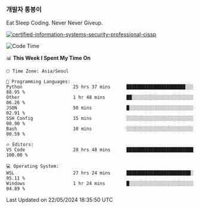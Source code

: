 ### 개발자 통붕이
Eat Sleep Coding.
Never Never Giveup.

[![certified-information-systems-security-professional-cissp](https://user-images.githubusercontent.com/44606727/157613689-acd84ec6-5f8f-4e79-89d9-a8d51f033634.png)](https://www.credly.com/badges/f394a010-85a0-450b-9136-8043af01d71c/public_url)

<!--START_SECTION:waka-->
![Code Time](http://img.shields.io/badge/Code%20Time-2%2C952%20hrs%2044%20mins-blue)

📊 **This Week I Spent My Time On** 

```text
🕑︎ Time Zone: Asia/Seoul

💬 Programming Languages: 
Python                   25 hrs 37 mins      ██████████████████████░░░   88.95 % 
Other                    1 hr 48 mins        ██░░░░░░░░░░░░░░░░░░░░░░░   06.26 % 
JSON                     50 mins             █░░░░░░░░░░░░░░░░░░░░░░░░   02.91 % 
SSH Config               15 mins             ░░░░░░░░░░░░░░░░░░░░░░░░░   00.90 % 
Bash                     10 mins             ░░░░░░░░░░░░░░░░░░░░░░░░░   00.59 % 

🔥 Editors: 
VS Code                  28 hrs 48 mins      █████████████████████████   100.00 % 

💻 Operating System: 
WSL                      27 hrs 24 mins      ████████████████████████░   95.11 % 
Windows                  1 hr 24 mins        █░░░░░░░░░░░░░░░░░░░░░░░░   04.89 % 
```


 Last Updated on 22/05/2024 18:35:50 UTC
<!--END_SECTION:waka-->
